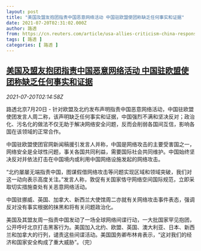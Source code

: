 ```yaml
---
layout: post
title: "美国及盟友抱团指责中国恶意网络活动 中国驻欧盟使团称缺乏任何事实和证据"
date: 2021-07-20T02:31:02.000Z
author: 路透
from: https://cn.reuters.com/article/usa-allies-criticism-china-response-0720-idCNKBS2EQ05X
tags: [ 路透 ]
categories: [ 路透 ]
---
```

<!--1626748262000-->
[美国及盟友抱团指责中国恶意网络活动 中国驻欧盟使团称缺乏任何事实和证据](https://cn.reuters.com/article/usa-allies-criticism-china-response-0720-idCNKBS2EQ05X)
------

<div>
<div><i>2021-07-20T02:14:58Z</i></div><p>路透北京7月20日 - 针对欧盟及北约发布声明指责中国恶意网络活动，中国驻欧盟使团发言人周二称，该声明缺乏任何事实和证据，中国强烈不满和坚决反对；政治化、污名化的做法不仅无助于解决网络安全问题，反而会削弱各国间互信，影响各国在该领域的正常合作。</p><p>中国驻欧盟使团官网新闻稿援引发言人并称，中国是网络攻击的主要受害国之一，网络安全是全球性问题，事关各国共同利益，需要国际社会共同维护。中国始终坚决反对并依法打击在中国境内或利用中国网络设施发起的网络攻击。</p><p>“北约屡屡无端指责中国，图谋假借网络攻击等问题实现区域和领域突破，我们对这一动向表示高度关注。”发言人称，敦促有关国家恪守网络空间国际规范，立即采取切实措施查处有关恶意网络活动。</p><p>中国驻挪威、英国、加拿大、新西兰大使馆周二亦就有关网络攻击事件表态，强调反对没有事实根据的抹黑和将有关问题政治化。</p><p>美国及其盟友周一指责中国发动了一场全球网络间谍行动，一大批国家罕见抱团，公开呼吁北京打击黑客行为。美国加入北约、欧盟、英国、澳大利亚、日本、新西兰和加拿大的行列，谴责这些间谍活动。美国国务卿布林肯表示，“这对我们的经济和国家安全构成了重大威胁”。（完）</p>
</div>
